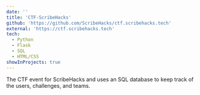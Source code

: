 ```yaml
---
date: ''
title: 'CTF-ScribeHacks'
github: 'https://github.com/ScribeHacks/ctf.scribehacks.tech'
external: 'https://ctf.scribehacks.tech'
tech:
  - Python
  - Flask
  - SQL
  - HTML/CSS
showInProjects: true
---
```


The CTF event for ScribeHacks and uses an SQL database to keep track of the users, challenges, and teams. 
